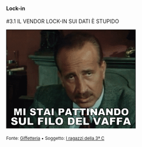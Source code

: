 #### Lock-in

<span class="tesi">#3.1 IL VENDOR LOCK-IN SUI DATI È STUPIDO</span>

![Dogui I ragazzi della 3ª C](../assets/images/lagiff239.gif ':size=450x100%')

<small> Fonte: [Giffetteria](http://giffetteria.it/gif/ragazzi-della-3c-4/) • Soggetto: [I ragazzi della 3ª C](https://it.wikipedia.org/wiki/I_ragazzi_della_3%C2%AA_C)</small>
